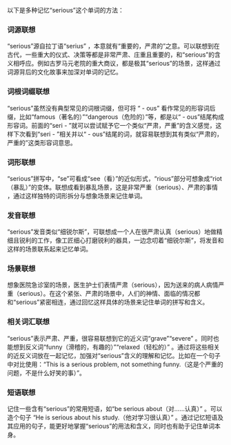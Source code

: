 以下是多种记忆“serious”这个单词的方法：

### 词源联想
“serious”源自拉丁语“serius” ，本意就有“重要的，严肃的”之意。可以联想到在古代，一些重大的仪式、决策等都是非常严肃、庄重且重要的，和“serious”的含义相呼应。例如古罗马元老院的重大商议，都是极其“serious”的场景，这样通过词源背后的文化故事来加深对单词的记忆。

### 词根词缀联想
“serious”虽然没有典型常见的词根词缀，但可将 “ - ous” 看作常见的形容词后缀，比如“famous（著名的）”“dangerous（危险的）”等，都是以“ - ous”结尾构成形容词。前面的“seri - ”就可以尝试赋予它一个类似“严肃，严重”的含义感觉，这样下次看到“seri - ”相关并以“ - ous”结尾的词，就容易联想到其有类似“严肃的，严重的”这类形容词意思。

### 词形联想
“serious”拼写中，“se”可看成“see（看）”的近似形式，“rious”部分可想象成“riot（暴乱）”的变体。联想成看到暴乱场景，这是非常严重（serious）、严肃的事情 ，通过这样独特的词形拆分与想象场景来记住单词。

### 发音联想
“serious”发音类似“细锐尔斯”，可联想成一个人在很严肃认真（serious）地做精细且锐利的工作，像工匠细心打磨锐利的器具，一边念叨着“细锐尔斯”，将发音和这样的场景联系起来记忆单词。

### 场景联想
想象医院急诊室的场景，医生护士们表情严肃（serious），因为送来的病人病情严重（serious）。在这个紧张、严肃的场景中，人们的神情、面临的情况都和“serious”紧密相连，通过回忆这样具体的场景来记住单词的拼写和含义。

### 相关词汇联想
“serious”表示严肃、严重，很容易联想到它的近义词“grave”“severe” 。同时也能想到反义词“funny（滑稽的，有趣的）”“relaxed（轻松的）” 。通过将这些相关的近反义词放在一起记忆，加强对“serious”含义的理解和记忆。比如在一个句子中对比使用：“This is a serious problem, not something funny.（这是个严重的问题，不是什么好笑的事）”。

### 短语联想
记住一些含有“serious”的常用短语，如“be serious about（对……认真）” 。可以造个句子 “He is serious about his study.（他对学习很认真）” 。通过记忆短语及其应用的句子，能更好地掌握“serious”的用法和含义，同时也有助于记住单词本身。 